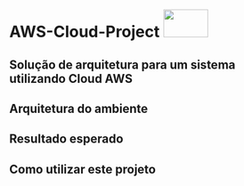 # AWS-Cloud-Project <image src="https://user-images.githubusercontent.com/12403699/234434276-e7cdcab8-c594-47a6-8862-7645e5740a2c.png" width="80" height="50">  
  
## Solução de arquitetura para um sistema utilizando Cloud AWS
  
## Arquitetura do ambiente

## Resultado esperado
 
## Como utilizar este projeto 
